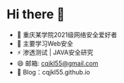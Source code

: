 # Hi there 👋

- 🔭 重庆某学院2021级网络安全爱好者
- 🌱 主要学习Web安全
- ⚡ 渗透测试 | JAVA安全研究
- 😄 邮箱:  cqjkl55@gmail.com
- 💬 Blog：cqjkl55.github.io
